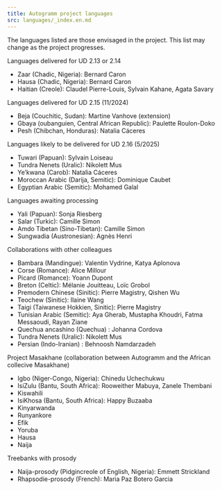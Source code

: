```yaml
---
title: Autogramm project languages
src: languages/_index.en.md
---
```


The languages listed are those envisaged in the project. This list may change as the project progresses.

Languages delivered for UD 2.13 or 2.14
 * Zaar (Chadic, Nigeria): Bernard Caron
 * Hausa (Chadic, Nigeria): Bernard Caron
 * Haitian (Creole): Claudel Pierre-Louis, Sylvain Kahane, Agata Savary

Languages delivered for UD 2.15 (11/2024)
 * Beja (Couchitic, Sudan): Martine Vanhove (extension)
 * Gbaya (oubanguien, Central African Republic): Paulette Roulon-Doko
 * Pesh (Chibchan, Honduras): Natalia Cáceres

Languages likely to be delivered for UD 2.16 (5/2025)
 * Tuwari (Papuan): Sylvain Loiseau
 * Tundra Nenets (Uralic): Nikolett Mus
 * Ye’kwana (Carob): Natalia Cáceres
 * Moroccan Arabic (Darija, Semitic): Dominique Caubet
 * Egyptian Arabic (Semitic): Mohamed Galal

Languages awaiting processing
 * Yali (Papuan): Sonja Riesberg
 * Salar (Turkic): Camille Simon
 * Amdo Tibetan (Sino-Tibetan): Camille Simon
 * Sungwadia (Austronesian): Agnès Henri

Collaborations with other colleagues
 * Bambara (Mandingue): Valentin Vydrine, Katya Aplonova
 * Corse (Romance): Alice Millour
 * Picard (Romance): Yoann Dupont
 * Breton (Celtic): Mélanie Jouitteau, Loïc Grobol
 * Premodern Chinese (Sinitic): Pierre Magistry, Qishen Wu
 * Teochew (Sinitic): Ilaine Wang
 * Taigi (Taiwanese Hokkien, Sinitic): Pierre Magistry
 * Tunisian Arabic (Semitic): Aya Gherab, Mustapha Khoudri, Fatma Messaoudi, Rayan Ziane
 * Quechua ancashino (Quechua) : Johanna Cordova
 * Tundra Nenets (Uralic): Nikolett Mus
 * Persian (Indo-Iranian) : Behnoosh Namdarzadeh

Project Masakhane (collaboration between Autogramm and the African collecive Masakhane)
 * Igbo (Niger-Congo, Nigeria): Chinedu Uchechukwu
 * IsiZulu (Bantu, South Africa): Rooweither Mabuya, Zanele Thembani
 * Kiswahili
 * IsiKhosa (Bantu, South Africa): Happy Buzaaba
 * Kinyarwanda
 * Runyankore
 * Efik
 * Yoruba
 * Hausa
 * Naija

Treebanks with prosody
 * Naija-prosody (Pidgincreole of English, Nigeria): Emmett Strickland
 * Rhapsodie-prosody (French): Maria Paz Botero Garcia
